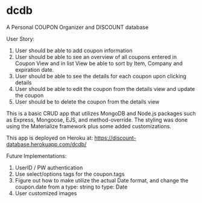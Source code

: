 # dcdb
A Personal COUPON Organizer and DISCOUNT database

User Story:
1. User should be able to add coupon information
2. User should be able to see an overview of all coupons entered in Coupon View and in list View be able to sort by Item, Company and expiration date.
3. User should be able to see the details for each coupon upon clicking details
4. User should be able to edit the coupon from the details view and update the coupon
5. User should be to delete the coupon from the details view

This is a basic CRUD app that utilizes MongoDB and Node.js packages such as Express, Mongoose, EJS, and method-override.
The styling was done using the Materialize framework plus some added customizations.

This app is deployed on Heroku at:
https://discount-database.herokuapp.com/dcdb/

Future Implementations:
1. UserID / PW authentication
2. Use select/options tags for the coupon.tags
3. Figure out how to make utilize the actual Date format, and change the coupon.date from a type: string to type: Date
4. User customized images
